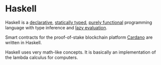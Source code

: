 # Haskell
Haskell is a [declarative](./imperative-vs-declarative.md), [statically typed](./dynamic-vs-static-typing.md), [purely functional](./impure-vs-pure-functions.md) programming language with type inference and [lazy evaluation](./strict-vs-lazy-evaluation.md).

Smart contracts for the proof-of-stake blockchain platform [Cardano](../cardano.md) are written in Haskell.

Haskell uses very math-like concepts. It is basically an implementation of the lambda calculus for computers.